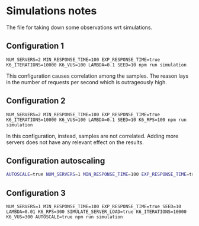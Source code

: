 # Simulations notes
The file for taking down some observations wrt simulations.

## Configuration 1
```
NUM_SERVERS=2 MIN_RESPONSE_TIME=100 EXP_RESPONSE_TIME=true K6_ITERATIONS=10000 K6_VUS=100 LAMBDA=0.1 SEED=10 npm run simulation
```

This configuration causes correlation among the samples. The reason lays in the number of requests per second which is
outrageously high.

## Configuration 2
```
NUM_SERVERS=2 MIN_RESPONSE_TIME=100 EXP_RESPONSE_TIME=true K6_ITERATIONS=10000 K6_VUS=100 LAMBDA=0.1 SEED=10 K6_RPS=100 npm run simulation
```

In this configuration, instead, samples are not correlated.
Adding more servers does not have any relevant effect on the results.


## Configuration autoscaling

```bash
AUTOSCALE=true NUM_SERVERS=1 MIN_RESPONSE_TIME=100 EXP_RESPONSE_TIME=true K6_ITERATIONS=10000 K6_VUS=100 LAMBDA=0.1 SEED=10 K6_RPS=100 npm run simulation
```

## Configuration 3
```
NUM_SERVERS=1 MIN_RESPONSE_TIME=100 EXP_RESPONSE_TIME=true SEED=10 LAMBDA=0.01 K6_RPS=300 SIMULATE_SERVER_LOAD=true K6_ITERATIONS=10000 K6_VUS=300 AUTOSCALE=true npm run simulation
```